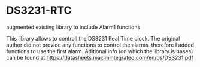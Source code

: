 # DS3231-RTC
augmented existing library to include Alarm1 functions 

This library allows to controll the DS3231 Real Time clock. The original author did not provide any functions to control the alarms, therefore I added functions to use the first alarm.
Aditional info (on which the library is bases) can be found at https://datasheets.maximintegrated.com/en/ds/DS3231.pdf 
